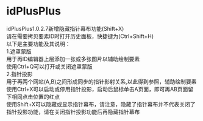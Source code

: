 # idPlusPlus
idPlusPlus1.0.2.7新增隐藏指针幕布功能(Shift+X)
<br>
请在需要拷贝要素ID时打开历史面板，快捷键为(Ctrl+Shift+H)
<br>
以下是主要功能及其说明：
<br>
1.遮罩蒙版
<br>
用于再ID编辑器上层添加一张或多张图片以辅助绘制要素
<br>
使用Ctrl+Q可以打开或关闭遮罩蒙版
<br>
2.指针投影
<br>
用于再两个网站(A,B)之间形成同步的指针影射关系,以此得到参照，辅助绘制要素
<br>
使用Ctrl+X可以启动或停用指针投影，启动后鼠标单击A页面，即可再AB页面留下相同点击位置的红点
<br>
使用Shift+X可以隐藏或显示指针幕布，请注意，隐藏了指针幕布并不代表关闭了指针投影功能，请在关闭指针投影功能后再隐藏指针幕布
